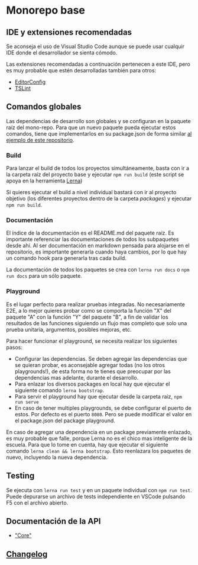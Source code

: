 # Monorepo base

## IDE y extensiones recomendadas
Se aconseja el uso de Visual Studio Code aunque se puede usar cualquir IDE donde el desarrollador se sienta cómodo.

Las extensiones recomendadas a continuación pertenecen a este IDE, pero es muy probable que estén desarrolladas también para otros:
- [EditorConfig](https://marketplace.visualstudio.com/items?itemName=EditorConfig.EditorConfig)
- [TSLint](https://marketplace.visualstudio.com/items?itemName=eg2.tslint)


## Comandos globales
Las dependencias de desarrollo son globales y se configuran en la paquete raíz del mono-repo. Para que un nuevo paquete pueda ejecutar estos comandos, tiene que implementarlos en su package.json de forma similar [al ejemplo de este repositorio](packages/core/package.json).

### Build
Para lanzar el build de todos los proyectos simultáneamente, basta con ir a la carpeta raíz del proyecto base y ejecutar ```npm run build``` (este script se apoya en la herramienta [Lerna](https://lernajs.io/))

Si quieres ejecutar el build a nivel individual bastará con ir al proyecto objetivo (los diferentes proyectos dentro de la carpeta *packages*) y ejecutar ```npm run build```.

### Documentación
El índice de la documentación es el README.md del paquete raíz. Es importante referenciar las documentaciones de todos los subpaquetes desde ahí. Al ser documentación en markdown pensada para alojarse en el repositorio, es importante generarla cuando haya cambios, por lo que hay un comando hook para generarla tras cada build.

La documentación de todos los paquetes se crea con ``lerna run docs`` o ```npm run docs``` para un sólo paquete.

### Playground
Es el lugar perfecto para realizar pruebas integradas. No necesariamente E2E, a lo mejor quieres probar como se comporta la función "X" del paquete "A" con la función "Y" del paquete "B", a fin de validar los resultados de las funciones siguiendo un flujo mas completo que solo una prueba unitaria, argumentos, posibles mejoras, etc.

Para hacer funcionar el playground, se necesita realizar los siguientes pasos:

- Configurar las dependencias. Se deben agregar las dependencias que se quieran probar, es aconsejable agregar todas (no los otros playgrounds!), de esta forma no te tienes que preocupar por las dependencias mas adelante, durante el desarrollo.
- Para enlazar los diversos packages en local hay que ejecutar el siguiente comando ``lerna bootstrap``.
- Para servir el playground hay que ejecutar desde la carpeta raiz, ``npm run serve``
- En caso de tener multiples playgrounds, se debe configurar el puerto de estos. Por defecto es el puerto `8080`. Pero se puede modificar el valor en el package.json del package playground.

En caso de agregar una dependencia en un package previamente enlazado, es muy probable que falle, porque Lerna no es el chico mas inteligente de la escuela. Para que lo tome en cuenta, hay que ejecutar el siguiente comando ``lerna clean && lerna bootstrap``. Esto reenlazara los paquetes de nuevo, incluyendo la nueva dependencia.

## Testing
Se ejecuta con ``lerna run test`` y en un paquete individual con ``npm run test``. Puede depurarse un archivo de tests independiente en VSCode pulsando F5 con el archivo abierto.

## Documentación de la API
* ["Core"](packages/core/docs/README.md)

## [Changelog](changelog.md)
